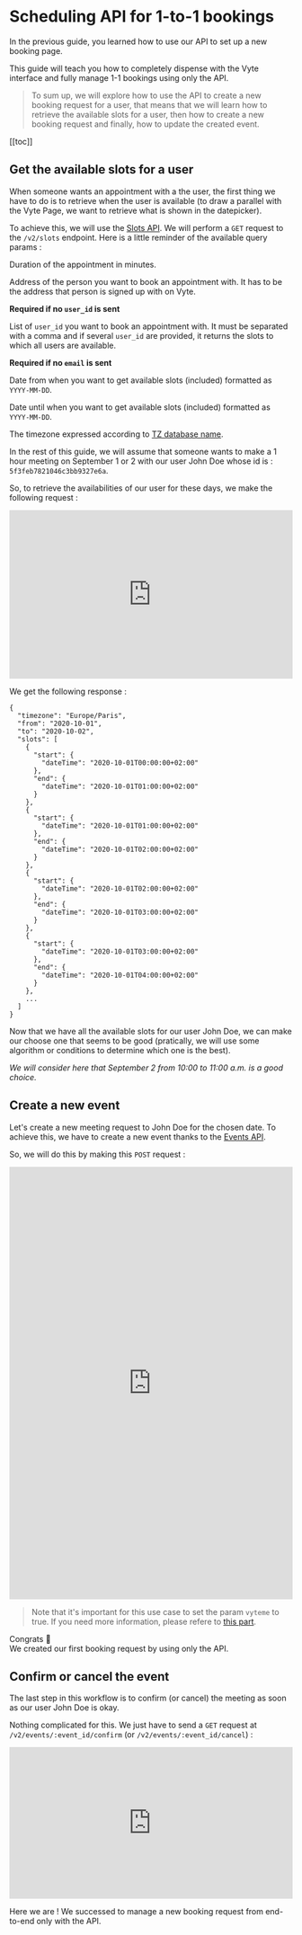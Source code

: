 # Scheduling API for 1-to-1 bookings

In the previous guide, you learned how to use our API to set up a new booking page.

This guide will teach you how to completely dispense with the Vyte interface and fully manage 1-1 bookings using only the API.

> To sum up, we will explore how to use the API to create a new booking request for a user, that means that we will learn how to retrieve the available slots for a user, then how to create a new booking request and finally, how to update the created event.

[[toc]]

## Get the available slots for a user

When someone wants an appointment with a the user, the first thing we have to do is to retrieve when the user is available (to draw a parallel with the Vyte Page, we want to retrieve what is shown in the datepicker).

To achieve this, we will use the [Slots API](../reference/slots.md). We will perform a `GET` request to the `/v2/slots` endpoint. Here is a little reminder of the available query params :

<attributes title="Query parameters">
  <attribute name="duration" type="number" :required=true>

Duration of the appointment in minutes.

  </attribute>
  <attribute name="emails" type="string" :required=true>

Address of the person you want to book an appointment with. It has to be the address that person is signed up with on Vyte.

**Required if no `user_id` is sent**

  </attribute>
  <attribute name="users" type="string" :required=true>

List of `user_id` you want to book an appointment with. It must be separated with a comma and if several `user_id` are provided, it returns the slots to which all users are available.

**Required if no `email` is sent**

  </attribute>
  <attribute name="from" type="string" :required=true>

Date from when you want to get available slots (included) formatted as `YYYY-MM-DD`.

  </attribute>
  <attribute name="to" type="string" :required=true>

Date until when you want to get available slots (included) formatted as `YYYY-MM-DD`.

  </attribute>
  <attribute name="timezone" type="string">

The timezone expressed according to [TZ database name](https://en.wikipedia.org/wiki/List_of_tz_database_time_zones).

  </attribute>
</attributes>

In the rest of this guide, we will assume that someone wants to make a 1 hour meeting on September 1 or 2 with our user John Doe whose id is : `5f3feb7821046c3bb9327e6a`.

So, to retrieve the availabilities of our user for these days, we make the following request :

<iframe
  src="https://carbon.now.sh/embed?bg=rgba(74%2C144%2C226%2C1)&t=one-dark&wt=none&l=application%2Fx-sh&ds=false&dsyoff=20px&dsblur=68px&wc=true&wa=true&pv=56px&ph=56px&ln=false&fl=1&fm=Fira%20Code&fs=14px&lh=152%25&si=false&es=2x&wm=false&code=curl%2520--request%2520GET%2520%27https%253A%252F%252Fapi.vyte.in%252Fv2%252Fslots%253Fduration%253D60%2526users%253D5f3feb7821046c3bb9327e6a%2526from%253D2020-10-01%2526to%253D2020-10-02%27%2520%255C%250A--header%2520%27Authorization%253A%25202lnpjjrurrl49xja5oo0qujtl60embr7zppiphc5fcav4n7ycx%27%2520%255C"
  style="width: 100%; height: 300px; border:0; transform: scale(1); overflow:hidden;"
  sandbox="allow-scripts allow-same-origin">
</iframe>

We get the following response :

```jsonp light-code
{
  "timezone": "Europe/Paris",
  "from": "2020-10-01",
  "to": "2020-10-02",
  "slots": [
    {
      "start": {
        "dateTime": "2020-10-01T00:00:00+02:00"
      },
      "end": {
        "dateTime": "2020-10-01T01:00:00+02:00"
      }
    },
    {
      "start": {
        "dateTime": "2020-10-01T01:00:00+02:00"
      },
      "end": {
        "dateTime": "2020-10-01T02:00:00+02:00"
      }
    },
    {
      "start": {
        "dateTime": "2020-10-01T02:00:00+02:00"
      },
      "end": {
        "dateTime": "2020-10-01T03:00:00+02:00"
      }
    },
    {
      "start": {
        "dateTime": "2020-10-01T03:00:00+02:00"
      },
      "end": {
        "dateTime": "2020-10-01T04:00:00+02:00"
      }
    },
    ...
  ]
}
```

Now that we have all the available slots for our user John Doe, we can make our choose one that seems to be good (pratically, we will use some algorithm or conditions to determine which one is the best).

_We will consider here that September 2 from 10:00 to 11:00 a.m. is a good choice._

## Create a new event

Let's create a new meeting request to John Doe for the chosen date. To achieve this, we have to create a new event thanks to the [Events API](../reference/events.md).

So, we will do this by making this `POST` request :

<iframe
  src="https://carbon.now.sh/embed?bg=rgba(74%2C144%2C226%2C1)&t=one-dark&wt=none&l=application%2Fx-sh&ds=false&dsyoff=20px&dsblur=68px&wc=true&wa=true&pv=56px&ph=56px&ln=false&fl=1&fm=Fira%20Code&fs=14px&lh=152%25&si=false&es=2x&wm=false&code=curl%2520--request%2520POST%2520%27https%253A%252F%252Fapi.vyte.in%252Fv2%252Fevents%27%2520%255C%250A--header%2520%27Authorization%253A%25202lnpjjrurrl49xja5oo0qujtl60embr7zppiphc5fcav4n7ycx%27%2520%255C%250A--header%2520%27Content-Type%253A%2520application%252Fjson%27%2520%255C%250A--data-raw%2520%27%257B%250A%2520%2520%2522title%2522%253A%2520%2522Meeting%2520with%2520Quentin%2520Tarantino%2522%252C%250A%2520%2520%2522created_by%2522%253A%2520%257B%250A%2520%2520%2520%2520%2522user%2522%253A%2520%25225f3feb7821046c3bb9327e6a%2522%250A%2520%2520%257D%252C%250A%2520%2520%2522dates%2522%253A%2520%255B%250A%2520%2520%2520%2520%257B%250A%2520%2520%2520%2520%2520%2520%2522all_day%2522%253A%2520false%252C%250A%2520%2520%2520%2520%2520%2520%2522date%2522%253A%2520%25222020-09-02T10%253A00%253A00%2522%252C%250A%2520%2520%2520%2520%2520%2520%2522end_date%2522%253A%2520%25222020-09-02T11%253A00%253A00%2522%250A%2520%2520%2520%2520%257D%250A%2520%2520%255D%252C%250A%2520%2520%2522invitees%2522%253A%2520%257B%250A%2520%2520%2520%2520%2522full_name%2522%253A%2520%2522Quentin%2520Tarantino%2522%252C%250A%2520%2520%2520%2520%2522email%2522%253A%2520%2522quentin.tarantino%2540hollywood.com%2522%250A%2520%2520%257D%252C%250A%2520%2520%2522places%2522%253A%2520%255B%250A%2520%2520%2520%2520%257B%250A%2520%2520%2520%2520%2520%2520%2522name%2522%253A%2520%2522Place%2520for%2520the%2520meeting.%2522%250A%2520%2520%2520%2520%257D%250A%2520%2520%255D%252C%250A%2520%2520%2522vyteme%2522%253A%2520true%250A%257D%27"
  style="width: 100%; height: 770px; border:0; transform: scale(1); overflow:hidden;"
  sandbox="allow-scripts allow-same-origin">
</iframe>

> Note that it's important for this use case to set the param `vyteme` to true. If you need more information, please refere to [this part](../reference/README.md#vyteme-or-not-vyteme).

Congrats :clap:  
We created our first booking request by using only the API.

## Confirm or cancel the event

The last step in this workflow is to confirm (or cancel) the meeting as soon as our user John Doe is okay.

Nothing complicated for this. We just have to send a `GET` request at `/v2/events/:event_id/confirm` (or `/v2/events/:event_id/cancel`) :

<iframe
  src="https://carbon.now.sh/embed?bg=rgba(74%2C144%2C226%2C1)&t=one-dark&wt=none&l=application%2Fx-sh&ds=false&dsyoff=20px&dsblur=68px&wc=true&wa=true&pv=56px&ph=56px&ln=false&fl=1&fm=Fira%20Code&fs=14px&lh=152%25&si=false&es=2x&wm=false&code=curl%2520--request%2520POST%2520%27https%253A%252F%252Fapi-dev2.vyte.in%252Fv2%252Fevents%252F5f43a0caf795d9206556122a%252Fconfirm%27%2520%255C%250A--header%2520%27Authorization%253A%25202lnpjjrurrl49xja5oo0qujtl60embr7zppiphc5fcav4n7ycx%27%2520%255C"
  style="width: 100%; height: 270px; border:0; transform: scale(1); overflow:hidden;"
  sandbox="allow-scripts allow-same-origin">
</iframe>

Here we are ! We successed to manage a new booking request from end-to-end only with the API.
